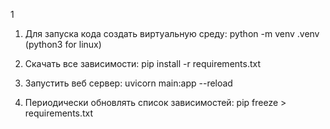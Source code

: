 1
1)  Для запуска кода создать виртуальную среду:
    python -m venv .venv (python3 for linux)

2)  Скачать все зависимости:
    pip install -r requirements.txt

3)  Запустить веб сервер:
    uvicorn main:app --reload

4)  Периодически обновлять список зависимостей:
    pip freeze > requirements.txt


